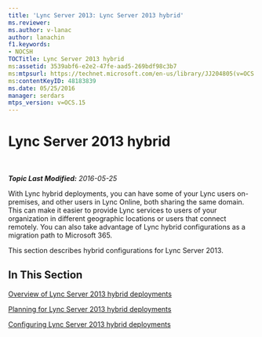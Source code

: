 ```yaml
---
title: 'Lync Server 2013: Lync Server 2013 hybrid'
ms.reviewer: 
ms.author: v-lanac
author: lanachin
f1.keywords:
- NOCSH
TOCTitle: Lync Server 2013 hybrid
ms:assetid: 3539abf6-e2e2-47fe-aad5-269bdf98c3b7
ms:mtpsurl: https://technet.microsoft.com/en-us/library/JJ204805(v=OCS.15)
ms:contentKeyID: 48183839
ms.date: 05/25/2016
manager: serdars
mtps_version: v=OCS.15
---
```


<div data-xmlns="http://www.w3.org/1999/xhtml">

<div class="topic" data-xmlns="http://www.w3.org/1999/xhtml" data-msxsl="urn:schemas-microsoft-com:xslt" data-cs="https://msdn.microsoft.com/">

<div data-asp="https://msdn2.microsoft.com/asp">

# Lync Server 2013 hybrid

</div>

<div id="mainSection">

<div id="mainBody">

<span> </span>

_**Topic Last Modified:** 2016-05-25_

With Lync hybrid deployments, you can have some of your Lync users on-premises, and other users in Lync Online, both sharing the same domain. This can make it easier to provide Lync services to users of your organization in different geographic locations or users that connect remotely. You can also take advantage of Lync hybrid configurations as a migration path to Microsoft 365.

This section describes hybrid configurations for Lync Server 2013.

<div>

## In This Section

[Overview of Lync Server 2013 hybrid deployments](lync-server-2013-overview-of-hybrid-deployments.md)

[Planning for Lync Server 2013 hybrid deployments](lync-server-2013-planning-for-hybrid-deployments.md)

[Configuring Lync Server 2013 hybrid deployments](lync-server-2013-configuring-hybrid-deployments.md)

</div>

</div>

<span> </span>

</div>

</div>

</div>

